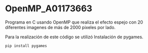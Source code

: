 # OpenMP_A01173663
Programa en C usando OpenMP que realiza el efecto espejo con 20 diferentes imagenes de más de 2000 pixeles por lado.

Para la realización de este código se utilizó 
Instalación de pygames.
```sh
pip install pygames
```
